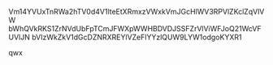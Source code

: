 Vm14YVUxTnRWa2hTV0d4V1lteEtXRmxzVWxkVmJGcHlWV3RPVlZKclZqVlVW
bWhQVkRKS1ZrNVdUbFpTCmJFWXpWWHBDVDJSSFZrVlViWFJoQ21WcVFUVlJN
bVIzWkZkV1dGcDZNRXREYlVZeFlYYzlQUW9LYW1odgoKYXR1

qwx